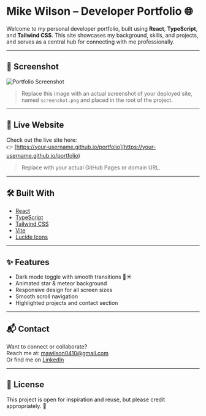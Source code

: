 # Mike Wilson – Developer Portfolio 🌐

Welcome to my personal developer portfolio, built using **React**, **TypeScript**, and **Tailwind CSS**. This site showcases my background, skills, and projects, and serves as a central hub for connecting with me professionally.

---

## 📸 Screenshot

![Portfolio Screenshot](./publics/projects/portfolio_page.png)

> Replace this image with an actual screenshot of your deployed site, named `screenshot.png` and placed in the root of the project.

---

## 🚀 Live Website

Check out the live site here:  
👉 [https://your-username.github.io/portfolio](https://your-username.github.io/portfolio)  
> Replace with your actual GitHub Pages or domain URL.

---

## 🛠️ Built With

- [React](https://reactjs.org/)
- [TypeScript](https://www.typescriptlang.org/)
- [Tailwind CSS](https://tailwindcss.com/)
- [Vite](https://vitejs.dev/)
- [Lucide Icons](https://lucide.dev/)

---

## ✨ Features

- Dark mode toggle with smooth transitions 🌙☀️
- Animated star & meteor background
- Responsive design for all screen sizes
- Smooth scroll navigation
- Highlighted projects and contact section

---

## 📬 Contact

Want to connect or collaborate?  
Reach me at: [mawilson0410@gmail.com](mailto:mawilson0410@gmail.com)  
Or find me on [LinkedIn](https://www.linkedin.com/in/michael-wilson-0bb38b208/)

---

## 🧾 License

This project is open for inspiration and reuse, but please credit appropriately. 🙏
